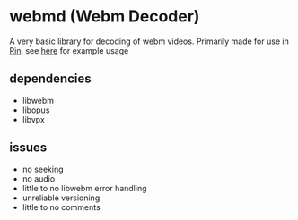 # webmd (Webm Decoder)

A very basic library for decoding of webm videos. Primarily made for use in [Rin](https://github.com/TareHimself/rin). see [here](./test/main.cpp) for example usage

## dependencies
- libwebm
- libopus
- libvpx

## issues
- no seeking
- no audio
- little to no libwebm error handling
- unreliable versioning
- little to no comments

